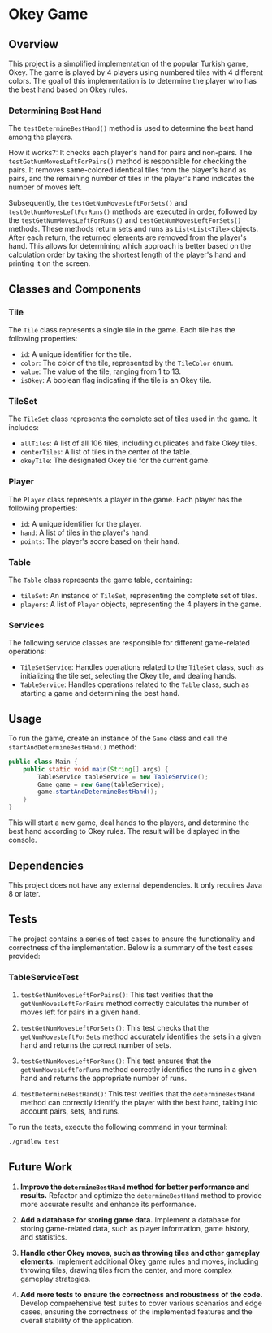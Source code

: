 # Okey Game

## Overview

This project is a simplified implementation of the popular Turkish game, Okey. The game is played by 4 players using numbered tiles with 4 different colors. The goal of this implementation is to determine the player who has the best hand based on Okey rules.

### Determining Best Hand

The `testDetermineBestHand()` method is used to determine the best hand among the players.

How it works?:
It checks each player's hand for pairs and non-pairs. The `testGetNumMovesLeftForPairs()` method is responsible for checking the pairs. It removes same-colored identical tiles from the player's hand as pairs, and the remaining number of tiles in the player's hand indicates the number of moves left.

Subsequently, the `testGetNumMovesLeftForSets()` and `testGetNumMovesLeftForRuns()` methods are executed in order, followed by the `testGetNumMovesLeftForRuns()` and `testGetNumMovesLeftForSets()` methods. These methods return sets and runs as `List<List<Tile>` objects. After each return, the returned elements are removed from the player's hand. This allows for determining which approach is better based on the calculation order by taking the shortest length of the player's hand and printing it on the screen.

## Classes and Components

### Tile

The `Tile` class represents a single tile in the game. Each tile has the following properties:

- `id`: A unique identifier for the tile.
- `color`: The color of the tile, represented by the `TileColor` enum.
- `value`: The value of the tile, ranging from 1 to 13.
- `isOkey`: A boolean flag indicating if the tile is an Okey tile.

### TileSet

The `TileSet` class represents the complete set of tiles used in the game. It includes:

- `allTiles`: A list of all 106 tiles, including duplicates and fake Okey tiles.
- `centerTiles`: A list of tiles in the center of the table.
- `okeyTile`: The designated Okey tile for the current game.

### Player

The `Player` class represents a player in the game. Each player has the following properties:

- `id`: A unique identifier for the player.
- `hand`: A list of tiles in the player's hand.
- `points`: The player's score based on their hand.

### Table

The `Table` class represents the game table, containing:

- `tileSet`: An instance of `TileSet`, representing the complete set of tiles.
- `players`: A list of `Player` objects, representing the 4 players in the game.

### Services

The following service classes are responsible for different game-related operations:

- `TileSetService`: Handles operations related to the `TileSet` class, such as initializing the tile set, selecting the Okey tile, and dealing hands.
- `TableService`: Handles operations related to the `Table` class, such as starting a game and determining the best hand.

## Usage

To run the game, create an instance of the `Game` class and call the `startAndDetermineBestHand()` method:

```java
public class Main {
    public static void main(String[] args) {
        TableService tableService = new TableService();
        Game game = new Game(tableService);
        game.startAndDetermineBestHand();
    }
}
```

This will start a new game, deal hands to the players, and determine the best hand according to Okey rules. The result will be displayed in the console.

## Dependencies

This project does not have any external dependencies. It only requires Java 8 or later.

## Tests

The project contains a series of test cases to ensure the functionality and correctness of the implementation. Below is a summary of the test cases provided:

### TableServiceTest

1. `testGetNumMovesLeftForPairs()`: This test verifies that the `getNumMovesLeftForPairs` method correctly calculates the number of moves left for pairs in a given hand.

2. `testGetNumMovesLeftForSets()`: This test checks that the `getNumMovesLeftForSets` method accurately identifies the sets in a given hand and returns the correct number of sets.

3. `testGetNumMovesLeftForRuns()`: This test ensures that the `getNumMovesLeftForRuns` method correctly identifies the runs in a given hand and returns the appropriate number of runs.

4. `testDetermineBestHand()`: This test verifies that the `determineBestHand` method can correctly identify the player with the best hand, taking into account pairs, sets, and runs.

To run the tests, execute the following command in your terminal:

```bash
./gradlew test
```

## Future Work

1. **Improve the `determineBestHand` method for better performance and results.**
   Refactor and optimize the `determineBestHand` method to provide more accurate results and enhance its performance.

2. **Add a database for storing game data.**
   Implement a database for storing game-related data, such as player information, game history, and statistics.

3. **Handle other Okey moves, such as throwing tiles and other gameplay elements.**
   Implement additional Okey game rules and moves, including throwing tiles, drawing tiles from the center, and more complex gameplay strategies.

4. **Add more tests to ensure the correctness and robustness of the code.**
   Develop comprehensive test suites to cover various scenarios and edge cases, ensuring the correctness of the implemented features and the overall stability of the application.

